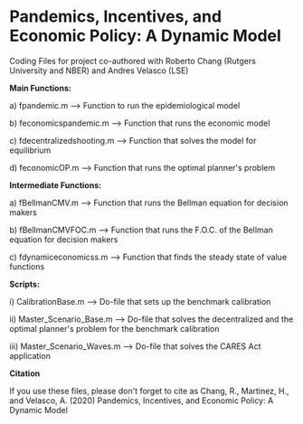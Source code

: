 # Pandemics, Incentives, and Economic Policy: A Dynamic Model
Coding Files for project co-authored with Roberto Chang (Rutgers University and NBER) and Andres Velasco (LSE) 

**Main Functions:**

a) fpandemic.m --> Function to run the epidemiological model

b) feconomicspandemic.m --> Function that runs the economic model

c) fdecentralizedshooting.m --> Function that solves the model for equilibrium

d) feconomicOP.m --> Function that runs the optimal planner's problem

**Intermediate Functions:**

a) fBellmanCMV.m --> Function that runs the Bellman equation for decision makers

b) fBellmanCMVFOC.m --> Function that runs the F.O.C. of the Bellman equation for decision makers

c) fdynamiceconomicss.m --> Function that finds the steady state of value functions

**Scripts:**

i) CalibrationBase.m --> Do-file that sets up the benchmark calibration

ii) Master_Scenario_Base.m --> Do-file that solves the decentralized and the optimal planner's problem for the benchmark calibration

iii) Master_Scenario_Waves.m --> Do-file that solves the CARES Act application

**Citation**

If you use these files, please don't forget to cite as
Chang, R., Martinez, H., and Velasco, A. (2020) Pandemics, Incentives, and Economic Policy: A Dynamic Model


